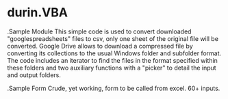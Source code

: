 # durin.VBA
.Sample Module
This simple code is used to convert downloaded "googlespreadsheets" files to csv, only one sheet of the original file will be converted. Google Drive allows to download a compressed file by converting its collections to the usual Windows folder and subfolder format. The code includes an iterator to find the files in the format specified within these folders and two auxiliary functions with a "picker" to detail the input and output folders. 

.Sample Form
Crude, yet working, form to be called from excel. 60+ inputs.
